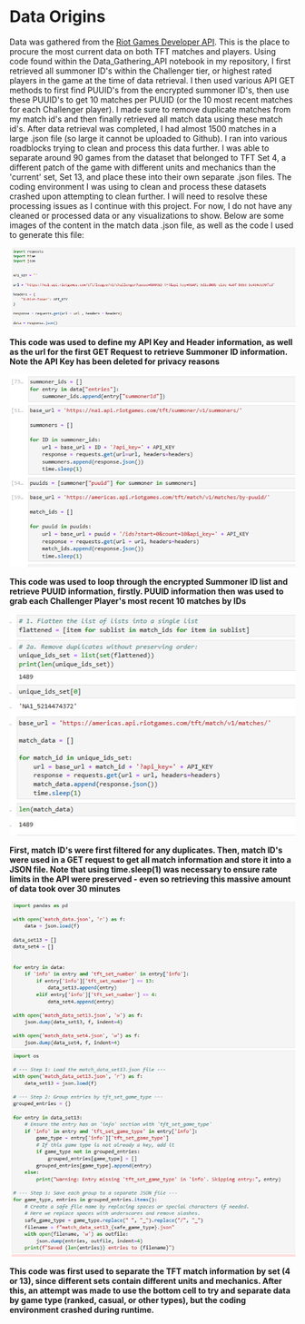 # Data Origins
Data was gathered from the  <a href = "https://developer.riotgames.com/">Riot Games Developer API</a>. This is the place to procure the most current data on both TFT matches and players. Using code found within the Data_Gathering_API notebook in my repository, I first retrieved all summoner ID's within the Challenger tier, or highest rated players in the game at the time of data retrieval. I then used various API GET methods to first find PUUID's from the encrypted summoner ID's, then use these PUUID's to get 10 matches per PUUID (or the 10 most recent matches for each Challenger player). I made sure to remove duplicate matches from my match id's and then finally retrieved all match data using these match id's. After data retrieval was completed, I had almost 1500 matches in a large .json file (so large it cannot be uploaded to Github). I ran into various roadblocks trying to clean and process this data further. I was able to separate around 90 games from the dataset that belonged to TFT Set 4, a different patch of the game with different units and mechanics than the 'current' set, Set 13, and place these into their own separate .json files. The coding environment I was using to clean and process these datasets crashed upon attempting to clean further. I will need to resolve these processing issues as I continue with this project. For now, I do not have any cleaned or processed data or any visualizations to show. Below are some images of the content in the match data .json file, as well as the code I used to generate this file: 

<div>
  <img src = "images/code_1.PNG" title = "Code Used to Define API Key and retrieve Summoner ID's from Challenger Players" alt = "Summoner ID Code">
  <div>
    <p>
      <b>This code was used to define my API Key and Header information, as well as the url for the first GET Request to retrieve Summoner ID information. Note the API Key has been deleted for privacy reasons</b>
    </p>
  </div>
</div>

<div>
  <img src = "images/CAPTURE.PNG" title = "Code Used for Second and Third GET Requests" alt = "2nd and 3rd GET Request Code">
  <div>
    <p>
      <b>This code was used to loop through the encrypted Summoner ID list and retrieve PUUID information, firstly. PUUID information then was used to grab each Challenger Player's most recent 10 matches by IDs</b>
    </p>
  </div>
</div>

<div>
  <img src = "images/code_3.PNG" title = "Code used to get Match information" alt = "Match information Get Code">
  <div>
    <p>
      <b>First, match ID's were first filtered for any duplicates. Then, match ID's were used in a GET request to get all match information and store it into a JSON file. Note that using time.sleep(1) was necessary to ensure rate limits in the API were preserved - even so retrieving this massive amount of data took over 30 minutes</b>
    </p>
  </div>
</div>

<div>
  <img src = "images/code_4.PNG" title = "Initial Cleaning Code" alt = "Cleaning Code">
  <div>
    <p>
      <b>This code was first used to separate the TFT match information by set (4 or 13), since different sets contain different units and mechanics. After this, an attempt was made to use the bottom cell to try and separate data by game type (ranked, casual, or other types), but the coding environment crashed during runtime.</b>
    </p>
  </div>
</div>


